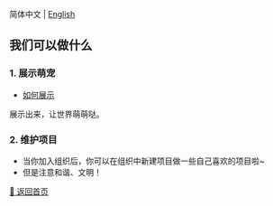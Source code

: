 简体中文 | [English](./what-we-can.en-US.md)

## 我们可以做什么

### 1. 展示萌宠

- [如何展示](./how-to-show.md)

展示出来，让世界萌萌哒。

### 2. 维护项目

- 当你加入组织后，你可以在组织中新建项目做一些自己喜欢的项目啦~
- 但是注意和谐、文明！

[🔔 返回首页](./README.md)
